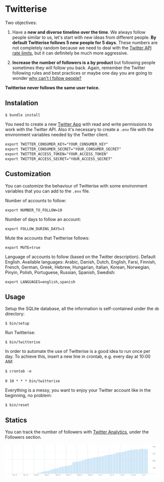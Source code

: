 # Twitterise

Two objectives:

1. Have a **new and diverse timeline over the time**. We always follow people
similar to us, let's start with new ideas from different people. **By default
Twitterise follows 5 new people for 5 days**. These numbers are not completely
random because we need to deal with the [Twitter API rate limits][1], but
it can definitely be much more aggressive.

2. **Increase the number of followers is a by product** but following people sometimes
they will follow you back. Again, remember the Twitter following rules and best
practices or maybe one day you are going to wonder [why can't I follow people?][2]

**Twitterise never follows the same user twice.**


## Instalation

    $ bundle install

You need to create a new [Twitter App][3] with read and write permissions to work
with the Twitter API. Also it's necessary to create a `.env` file with the
environment variables needed by the Twitter client.

    export TWITTER_CONSUMER_KEY="YOUR_CONSUMER_KEY"
    export TWITTER_CONSUMER_SECRET="YOUR_CONSUMER_SECRET"
    export TWITTER_ACCESS_TOKEN="YOUR_ACCESS_TOKEN"
    export TWITTER_ACCESS_SECRET="YOUR_ACCESS_SECRET"


## Customization

You can customize the behaviour of Twitterise with some environment variables
that you can add to the `.env` file.

Number of accounts to follow:

    export NUMBER_TO_FOLLOW=10

Number of days to follow an account:

    export FOLLOW_DURING_DAYS=3

Mute the accounts that Twitterise follows:

    export MUTE=true

Language of accounts to follow (based on the Twitter description). Default English.
Available languages: Arabic, Danish, Dutch, English, Farsi, Finnish, French,
German, Greek, Hebrew, Hungarian, Italian, Korean, Norwegian, Pinyin, Polish,
Portuguese, Russian, Spanish, Swedish:

    export LANGUAGES=english,spanish


## Usage

Setup the SQLite database, all the information is self-contained under the `db`
directory:

    $ bin/setup

Run Twitterise:

    $ bin/twitterise

In order to automate the use of Twitterise is a good idea to run once per day.
To achieve this, insert a new line in crontab, e.g. every day at 10:00 AM:

    $ crontab -e

    0 10 * * * bin/twitterise

Everything is a messy, you want to enjoy your Twitter account like in the
beginning, no problem:

    $ bin/reset


## Statics

You can track the number of followers with [Twitter Analytics][4], under the
Followers section.

![Twitter Analytics][5]


[1]: https://dev.twitter.com/rest/public/rate-limiting
[2]: https://support.twitter.com/articles/66885-i-can-t-follow-people-follow-limits
[3]: https://apps.twitter.com/
[4]: https://ads.twitter.com/
[5]: /twitter-followers.png
